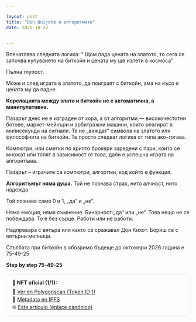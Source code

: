 ```yaml
---

layout: post
title: "Don Quijote и алгоритмите"
date: 2025-10-22


---
```



Впечатлява следната логика: “ Щом пада цената на златото, то сега се започва купуването на биткойн и цената му ще излети в космоса”

Пълна глупост.

Може и след играта в златото, да поиграят с биткойн, ама на късо и цената му да падне.

**Корелацията между злато и биткойн не е автоматична, а манипулативна.**

Пазарът днес не е изграден от хора, а от алгоритми — високочестотни ботове, маркет-мейкъри и арбитражни машини, които реагират в милисекунди на сигнали. Те не „виждат“ символа на златото или философията на биткойн. Те просто следват логика от типа ако–тогава.

Компютри, или сметки по крипто брокери заредени с пари, които се множат или топят в зависимост от това, дали е успешна играта на алгоритъма.

Пазарът – играчите са компютри, aлгортми, код който е функция. 

**Алгоритъмът няма душа.**
Той не познава страх, нито алчност, нито надежда.

Той познава само 0 и 1, „да“ и „не“.

Няма емоция, няма съмнение. Бинарност:„да“ или „не“. 
Това нещо не се побеждава. 
То е без сърце. 
Работи или не работи. 


Надпревара с вятъра или както се сражавал Дон Кихот. Бориш се с вятърни мелници.

Стълбата при биткойн в обозримо бъдеще до октомври 2026 година е 75-49-25 

**Step by step 75-49-25**

<!-- NFT vinculado al artículo -->
<div style="border:1px solid #e5e7eb;border-radius:12px;padding:14px 16px;margin:16px 0;">
  <strong>🎴 NFT oficial (1/1):</strong>
  <div style="margin-top:6px;line-height:1.5;">
    🔗 <a href="https://polygonscan.com/token/0xC08ec2b4D565D1c387D9bc83d829E7e290269eC0?a=1" target="_blank" rel="noopener">Ver en Polygonscan (Token ID 1)</a>
    <br>
    📄 <a href="https://ipfs.io/ipfs/QmTuk7Zij8Ni1C25aGyR9UiZV1qVcaecUSifkAjRi2UCfR" target="_blank" rel="noopener">Metadata en IPFS</a><br>
    🌐 <a href="https://www.btctoday100k.com/2025/10/22/don-quijote-i-algoritmite.html" target="_blank" rel="noopener">Este artículo (enlace canónico)</a>
  </div>
</div>

<!-- Marcado opcional para buscadores -->
<script type="application/ld+json">
{
  "@context": "https://schema.org",
  "@type": "CreativeWork",
  "name": "Don Quijote и алгоритмите",
  "inLanguage": "bg",
  "datePublished": "2025-10-22",
  "author": {"@type": "Person", "name": "mranpetrov"},
  "sameAs": [
    "https://polygonscan.com/token/0xC08ec2b4D565D1c387D9bc83d829E7e290269eC0?a=1",
    "https://ipfs.io/ipfs/QmTuk7Zij8Ni1C25aGyR9UiZV1qVcaecUSifkAjRi2UCfR"
  ],
  "headline": "Don Quijote и алгоритмите"
}
</script>
